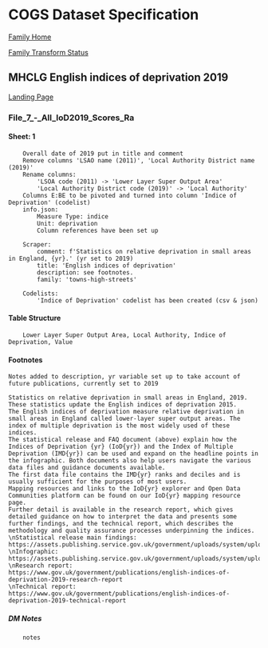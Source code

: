 # COGS Dataset Specification

[Family Home](https://gss-cogs.github.io/family-towns-and-high-streets/datasets/specmenu.html)

[Family Transform Status](https://gss-cogs.github.io/family-towns-and-high-streets/datasets/index.html)

## MHCLG English indices of deprivation 2019 

[Landing Page](https://www.gov.uk/government/collections/english-indices-of-deprivation)

### File_7_-_All_loD2019_Scores_Ra


#### Sheet: 1

		Overall date of 2019 put in title and comment
		Remove columns 'LSAO name (2011)', 'Local Authority District name (2019)'
		Rename columns:
			'LSOA code (2011) -> 'Lower Layer Super Output Area'
			'Local Authority District code (2019)' -> 'Local Authority'
		Columns E:BE to be pivoted and turned into column 'Indice of Deprivation' (codelist)
		info.json:
			Measure Type: indice
			Unit: deprivation
			Column references have been set up

		Scraper:
			comment: f'Statistics on relative deprivation in small areas in England, {yr}.' (yr set to 2019)
			title: 'English indices of deprivation'
			description: see footnotes.
			family: 'towns-high-streets'

		Codelists:
			'Indice of Deprivation' codelist has been created (csv & json)

#### Table Structure

		Lower Layer Super Output Area, Local Authority, Indice of Deprivation, Value

#### Footnotes
	Notes added to description, yr variable set up to take account of future publications, currently set to 2019

	Statistics on relative deprivation in small areas in England, 2019.
	These statistics update the English indices of deprivation 2015.
	The English indices of deprivation measure relative deprivation in small areas in England called lower-layer super output areas. The index of multiple deprivation is the most widely used of these indices.
	The statistical release and FAQ document (above) explain how the Indices of Deprivation {yr} (IoD{yr}) and the Index of Multiple Deprivation (IMD{yr}) can be used and expand on the headline points in the infographic. Both documents also help users navigate the various data files and guidance documents available.
	The first data file contains the IMD{yr} ranks and deciles and is usually sufficient for the purposes of most users.
	Mapping resources and links to the IoD{yr} explorer and Open Data Communities platform can be found on our IoD{yr} mapping resource page.
	Further detail is available in the research report, which gives detailed guidance on how to interpret the data and presents some further findings, and the technical report, which describes the methodology and quality assurance processes underpinning the indices.
	\nStatistical release main findings:
	https://assets.publishing.service.gov.uk/government/uploads/system/uploads/attachment_data/file/835115/IoD{yr}_Statistical_Release.pdf
	\nInfographic:
	https://assets.publishing.service.gov.uk/government/uploads/system/uploads/attachment_data/file/833959/IoD{yr}_Infographic.pdf
	\nResearch report:
	https://www.gov.uk/government/publications/english-indices-of-deprivation-2019-research-report
	\nTechnical report:
	https://www.gov.uk/government/publications/english-indices-of-deprivation-2019-technical-report

##### DM Notes

		notes

